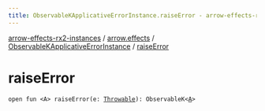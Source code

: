 ```yaml
---
title: ObservableKApplicativeErrorInstance.raiseError - arrow-effects-rx2-instances
---
```


[arrow-effects-rx2-instances](../../index.html) / [arrow.effects](../index.html) / [ObservableKApplicativeErrorInstance](index.html) / [raiseError](./raise-error.html)

# raiseError

`open fun <A> raiseError(e: `[`Throwable`](https://kotlinlang.org/api/latest/jvm/stdlib/kotlin/-throwable/index.html)`): ObservableK<`[`A`](raise-error.html#A)`>`